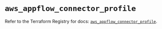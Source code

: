 # `aws_appflow_connector_profile`

Refer to the Terraform Registry for docs: [`aws_appflow_connector_profile`](https://registry.terraform.io/providers/hashicorp/aws/4.67.0/docs/resources/appflow_connector_profile).
